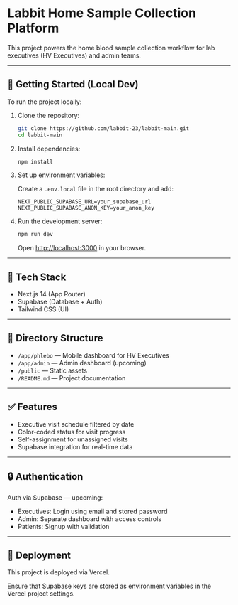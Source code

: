 # Labbit Home Sample Collection Platform

This project powers the home blood sample collection workflow for lab executives (HV Executives) and admin teams.

---

## 🚀 Getting Started (Local Dev)

To run the project locally:

1. Clone the repository:
   ```bash
   git clone https://github.com/labbit-23/labbit-main.git
   cd labbit-main
   ```

2. Install dependencies:
   ```bash
   npm install
   ```

3. Set up environment variables:

   Create a `.env.local` file in the root directory and add:

   ```
   NEXT_PUBLIC_SUPABASE_URL=your_supabase_url
   NEXT_PUBLIC_SUPABASE_ANON_KEY=your_anon_key
   ```

4. Run the development server:
   ```bash
   npm run dev
   ```

   Open [http://localhost:3000](http://localhost:3000) in your browser.

---

## 🧱 Tech Stack

- Next.js 14 (App Router)
- Supabase (Database + Auth)
- Tailwind CSS (UI)

---

## 📁 Directory Structure

- `/app/phlebo` — Mobile dashboard for HV Executives
- `/app/admin` — Admin dashboard (upcoming)
- `/public` — Static assets
- `/README.md` — Project documentation

---

## ✅ Features

- Executive visit schedule filtered by date
- Color-coded status for visit progress
- Self-assignment for unassigned visits
- Supabase integration for real-time data

---

## 🔒 Authentication

Auth via Supabase — upcoming:
- Executives: Login using email and stored password
- Admin: Separate dashboard with access controls
- Patients: Signup with validation

---

## 📌 Deployment

This project is deployed via Vercel.

Ensure that Supabase keys are stored as environment variables in the Vercel project settings.
